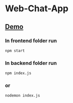 # Web-Chat-App

## [Demo](https://youtu.be/iEewNdFD1D8)

### In frontend folder run
```
npm start
```

### In backend folder run
```
npm index.js
```
### or
```
nodemon index.js
```
